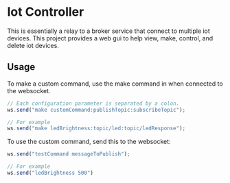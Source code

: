 # Iot Controller
This is essentially a relay to a broker service that connect to multiple iot devices. This project provides a web gui to help view, make, control, and delete iot devices.
## Usage
To make a custom command, use the make command in when connected to the websocket.
```javascript
// Each configuration parameter is separated by a colon.
ws.send("make customCommand:publishTopic:subscribeTopic");

// For example
ws.send("make ledBrightness:topic/led:topic/ledResponse");
```

To use the custom command, send this to the websocket:

```javascript
ws.send("testCommand messageToPublish");

// For example
ws.send("ledBrightness 500")
```